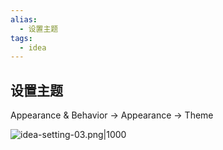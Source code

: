 ```yaml
---
alias: 
  - 设置主题
tags: 
  - idea
---
```


## 设置主题

Appearance & Behavior -> Appearance -> Theme

![idea-setting-03.png|1000](https://woniumd.oss-cn-hangzhou.aliyuncs.com/java/hemiao/20220322073711.png)

